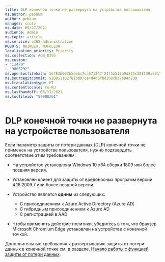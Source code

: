 ```yaml
---
title: DLP конечной точки не развернута на устройстве пользователя
ms.author: pebaum
author: pebaum
manager: scotv
ms.date: 05/27/2021
audience: Admin
ms.topic: article
ms.service: o365-administration
ROBOTS: NOINDEX, NOFOLLOW
localization_priority: Priority
ms.collection: Adm_O365
ms.custom:
- "11470"
- "9000292"
ms.openlocfilehash: 56783b007b5eebc7ca671247f24f5b513b9d8f5c321f59a63170425c2d376a94
ms.sourcegitcommit: 920051182781bd97ce4d4d6fbd268cb37b84d239
ms.translationtype: HT
ms.contentlocale: ru-RU
ms.lasthandoff: 08/11/2021
ms.locfileid: "57900261"
---
```

# <a name="endpoint-dlp-not-deployed-to-users-device"></a>DLP конечной точки не развернута на устройстве пользователя

Если параметр защиты от потери данных (DLP) конечной точки не применен на устройстве пользователя, нужно подтвердить соответствие этим требованиям:

- На устройстве установлена Windows 10 x64 сборки 1809 или более поздняя версия.
- Установлен клиент для защиты от вредоносных программ версии 4.18.2009.7 или более поздней версии.
- Устройство является **одним** из следующих:
    
    - С присоединением к Azure Active Directory (Azure AD)
    - С гибридным присоединением к Azure AD
    - С регистрацией в AAD

- Чтобы применить действие политики, убедитесь в том, что браузер Microsoft Chromium Edge установлен на устройстве с конечной точкой.

Дополнительные требования к развертыванию защиты от потери данных в конечной точке см. в разделе[. Начало работы с функцией защиты от потери данных](https://docs.microsoft.com/microsoft-365/compliance/endpoint-dlp-getting-started#prepare-your-endpoints).